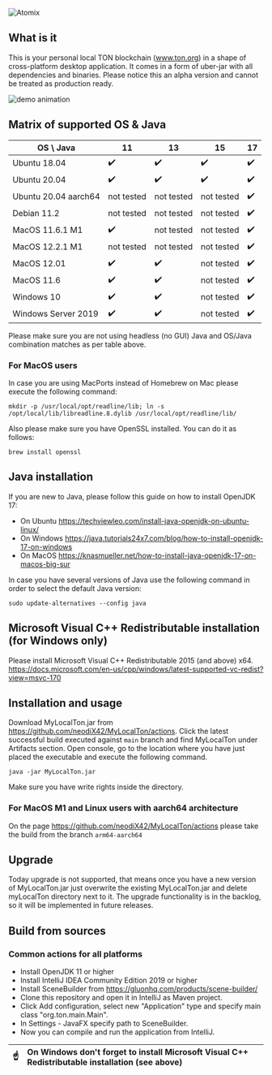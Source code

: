 ![Atomix](https://ton.org/download/ton_symbol.svg)

## What is it

This is your personal local TON blockchain (www.ton.org) in a shape of cross-platform desktop application. It comes in a form of uber-jar with all dependencies and binaries. Please notice this an
alpha version and cannot be treated as production ready.

![demo animation](https://github.com/neodiX42/MyLocalTon/blob/main/screens/MyLocalTon-alpha-demo.gif)

## Matrix of supported OS & Java

| OS \ Java   | 11  | 13  | 15  | 17  |
|---|---|---|---|---|
| Ubuntu 18.04  | :heavy_check_mark:   | :heavy_check_mark:   | :heavy_check_mark:   | :heavy_check_mark:  |
| Ubuntu 20.04  | :heavy_check_mark:   | :heavy_check_mark:   | :heavy_check_mark:   | :heavy_check_mark:    |  |
| Ubuntu 20.04 aarch64 | not tested   | not tested   | not tested   | :heavy_check_mark:    |  |
| Debian 11.2  | not tested   | not tested   | not tested   | :heavy_check_mark:    |  |
| MacOS 11.6.1 M1  | :heavy_check_mark:   | not tested   |  not tested | :heavy_check_mark:    |  |
| MacOS 12.2.1 M1  | not tested   | not tested   |  not tested | :heavy_check_mark:    |  |
| MacOS 12.01  | :heavy_check_mark:   | :heavy_check_mark:   |  not tested | :heavy_check_mark:    |  |
| MacOS 11.6  | :heavy_check_mark:   | :heavy_check_mark:   |  not tested | :heavy_check_mark:    |  |
| Windows 10  | :heavy_check_mark:   | :heavy_check_mark:   |  not tested | :heavy_check_mark:   |  |
| Windows Server 2019  | :heavy_check_mark:   | :heavy_check_mark:   | not tested  | :heavy_check_mark:    |  |

Please make sure you are not using headless (no GUI) Java and OS/Java combination matches as per table above.

### For MacOS users

In case you are using MacPorts instead of Homebrew on Mac please execute the following command:

`mkdir -p /usr/local/opt/readline/lib; ln -s /opt/local/lib/libreadline.8.dylib /usr/local/opt/readline/lib/`

Also please make sure you have OpenSSL installed. You can do it as follows:

`brew install openssl`

## Java installation

If you are new to Java, please follow this guide on how to install OpenJDK 17:

- On Ubuntu
  https://techviewleo.com/install-java-openjdk-on-ubuntu-linux/
- On Windows
  https://java.tutorials24x7.com/blog/how-to-install-openjdk-17-on-windows
- On MacOS
  https://knasmueller.net/how-to-install-java-openjdk-17-on-macos-big-sur

In case you have several versions of Java use the following command in order to select the default Java version:

`sudo update-alternatives --config java`

## Microsoft Visual C++ Redistributable installation (for Windows only)

Please install Microsoft Visual C++ Redistributable 2015 (and above) x64.
https://docs.microsoft.com/en-us/cpp/windows/latest-supported-vc-redist?view=msvc-170

## Installation and usage

Download MyLocalTon.jar from https://github.com/neodiX42/MyLocalTon/actions. Click the latest successful build executed against `main` branch and find MyLocalTon under Artifacts section. Open console,
go to the location where you have just placed the executable and execute the following command.

`java -jar MyLocalTon.jar`

Make sure you have write rights inside the directory.

### For MacOS M1 and Linux users with aarch64 architecture

On the page https://github.com/neodiX42/MyLocalTon/actions please take the build from the branch `arm64-aarch64`

## Upgrade

Today upgrade is not supported, that means once you have a new version of MyLocalTon.jar just overwrite the existing MyLocalTon.jar and delete myLocalTon directory next to it. The upgrade
functionality is in the backlog, so it will be implemented in future releases.

## Build from sources

### Common actions for all platforms

* Install OpenJDK 11 or higher
* Install IntelliJ IDEA Community Edition 2019 or higher
* Install SceneBuilder from https://gluonhq.com/products/scene-builder/
* Clone this repository and open it in IntelliJ as Maven project.
* Click Add configuration, select new "Application" type and specify main class "org.ton.main.Main".
* In Settings - JavaFX specify path to SceneBuilder.
* Now you can compile and run the application from IntelliJ.

| :point_up:    | On Windows don't forget to install Microsoft Visual C++ Redistributable installation (see above) |
|---------------|:------------------------|